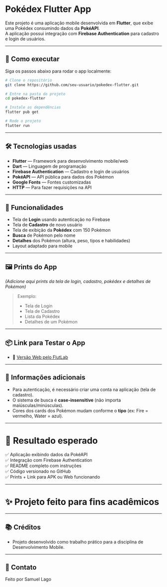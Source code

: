 # Pokédex Flutter App

Este projeto é uma aplicação mobile desenvolvida em **Flutter**, que exibe uma Pokédex consumindo dados da **PokéAPI**.  
A aplicação possui integração com **Firebase Authentication** para cadastro e login de usuários.

---

## 🚀 Como executar

Siga os passos abaixo para rodar o app localmente:

```bash
# Clone o repositório
git clone https://github.com/seu-usuario/pokedex-flutter.git

# Entre na pasta do projeto
cd pokedex-flutter

# Instale as dependências
flutter pub get

# Rode o projeto
flutter run
```

---

## 🛠️ Tecnologias usadas

- **Flutter** — Framework para desenvolvimento mobile/web
- **Dart** — Linguagem de programação
- **Firebase Authentication** — Cadastro e login de usuários
- **PokéAPI** — API pública para dados dos Pokémon
- **Google Fonts** — Fontes customizadas
- **HTTP** — Para fazer requisições na API

---

## 📱 Funcionalidades

- Tela de **Login** usando autenticação no Firebase
- Tela de **Cadastro** de novo usuário
- Tela de exibição da **Pokédex** com 150 Pokémon
- **Busca** de Pokémon pelo nome
- **Detalhes** dos Pokémon (altura, peso, tipos e habilidades)
- Layout adaptado para mobile

---

## 🖼️ Prints do App

_(Adicione aqui prints da tela de login, cadastro, pokédex e detalhes de Pokémon)_

> Exemplo:
> - Tela de Login
> - Tela de Cadastro
> - Lista da Pokédex
> - Detalhes de um Pokémon

---

## 📦 Link para Testar o App

- 🔗 [Versão Web pelo FlutLab](https://flutlab.io/samuel_lago/pokedex/https://preview.flutlab.io/samuel_lago/pokedex/)

---

## 📑 Informações adicionais

- Para autenticação, é necessário criar uma conta na aplicação (tela de cadastro).
- O sistema de busca é **case-insensitive** (não importa maiúsculas/minúsculas).
- Cores dos cards dos Pokémon mudam conforme o **tipo** (ex: Fire = vermelho, Water = azul).

---

# 🎯 Resultado esperado

✅ Aplicação exibindo dados da PokéAPI  
✅ Integração com Firebase Authentication  
✅ README completo com instruções  
✅ Código versionado no GitHub  
✅ Prints + Link para APK ou Web funcionando

---

# ✨ Projeto feito para fins acadêmicos

---

## 📚 Créditos

- Projeto desenvolvido como trabalho prático para a disciplina de Desenvolvimento Mobile.

---

## 👾 Contato

Feito por Samuel Lago

